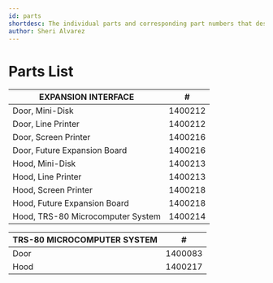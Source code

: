 ```yaml
---
id: parts
shortdesc: The individual parts and corresponding part numbers that describe the full set of peripheral devices available for the [model_number] computer. Useful if you ever need to order a new or replacement part from Tandy.
author: Sheri Alvarez
---
```


# Parts List

| EXPANSION INTERFACE  | # |
|---------|----------------|
| Door, Mini-Disk | 1400212      |
| Door, Line Printer | 1400212 |
| Door, Screen Printer  | 1400216      |
| Door, Future Expansion Board  | 1400216 |
| Hood, Mini-Disk  | 1400213      |
| Hood, Line Printer  | 1400213  |
| Hood, Screen Printer  | 1400218      |
| Hood, Future Expansion Board  | 1400218  |
| Hood, TRS-80 Microcomputer System  | 1400214  |


| TRS-80 MICROCOMPUTER SYSTEM  | # |
|---------|----------------|
| Door | 1400083      |
| Hood | 1400217 |
